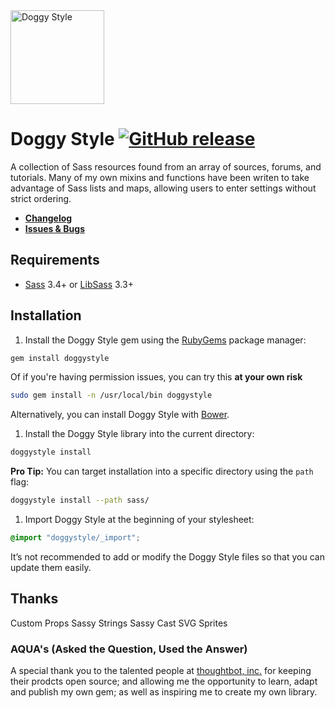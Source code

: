 <img src="http://i.imgur.com/DrR97Jt.png" alt="Doggy Style" height="150" />

# Doggy Style [![GitHub release](https://img.shields.io/github/release/marknotton/doggystyle.svg)](https://github.com/marknotton/doggystyle/releases)

A collection of Sass resources found from an array of sources, forums, and tutorials. Many of my own mixins and functions have been writen to take advantage of Sass lists and maps, allowing users to enter settings without strict ordering.

- **[Changelog](https://github.com/marknotton/doggystyle/releases)**
- **[Issues & Bugs](https://github.com/marknotton/doggystyle/issues)**

## Requirements

- [Sass](https://github.com/sass/sass) 3.4+ or [LibSass](https://github.com/sass/libsass) 3.3+

## Installation

1. Install the Doggy Style gem using the [RubyGems](https://rubygems.org) package manager:

  ```bash
  gem install doggystyle
  ```

  Of if you're having permission issues, you can try this **at your own risk**

  ```bash
  sudo gem install -n /usr/local/bin doggystyle
  ```

  Alternatively, you can install Doggy Style with [Bower](http://bower.io).

1. Install the Doggy Style library into the current directory:

  ```bash
  doggystyle install
  ```

  **Pro Tip:** You can target installation into a specific directory using the `path` flag:

  ```bash
  doggystyle install --path sass/
  ```

1. Import Doggy Style at the beginning of your stylesheet:

  ```scss
  @import "doggystyle/_import";
  ```

  It’s not recommended to add or modify the Doggy Style files so that you can update them easily.


## Thanks
Custom Props
Sassy Strings
Sassy Cast
SVG Sprites

### AQUA's (Asked the Question, Used the Answer)
A special thank you to the talented people at [thoughtbot, inc.](https://thoughtbot.com/) for keeping their prodcts open source; and allowing me the opportunity to learn, adapt and publish my own gem; as well as inspiring me to create my own library.
